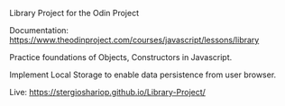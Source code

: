 Library Project for the Odin Project

Documentation:
https://www.theodinproject.com/courses/javascript/lessons/library

Practice foundations of Objects, Constructors in Javascript.

Implement Local Storage to enable data persistence from user browser.

Live:
https://stergioshariop.github.io/Library-Project/




